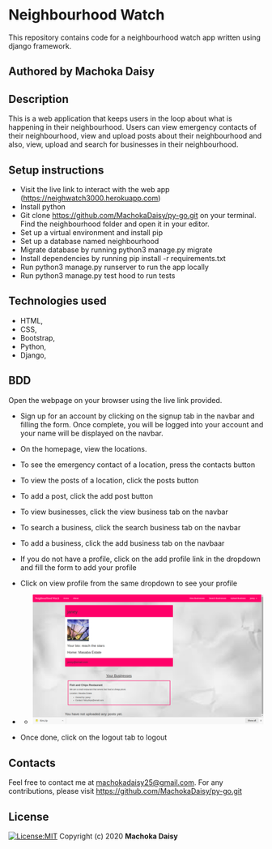 # Neighbourhood Watch
This repository contains code for a neighbourhood watch app written using django framework.
## Authored by Machoka Daisy
## Description
This is  a web application that keeps users in the loop about what is happening in their neighbourhood. Users can view emergency contacts of their neighbourhood, view and upload posts about their neighbourhood and also, view, upload and search for businesses in their neighbourhood.
## Setup instructions
* Visit the live link to interact with the web app (https://neighwatch3000.herokuapp.com)
* Install python
* Git clone https://github.com/MachokaDaisy/py-go.git on your terminal. Find the neighbourhood folder and open it in your editor.
* Set up a virtual environment and install pip
* Set up a database named neighbourhood
* Migrate database by running python3 manage.py migrate
* Install dependencies by running pip install -r requirements.txt
* Run python3 manage.py runserver to run the app locally
* Run python3 manage.py test hood to run tests
## Technologies used
* HTML,
* CSS,
* Bootstrap,
* Python,
* Django,

## BDD
Open the webpage on your browser using the live link provided. 
* Sign up for an account by clicking on the signup tab in the navbar and filling the form. Once complete, you will be logged into your account and your name will be displayed on the navbar.
* On the homepage, view the locations.
* To see the emergency contact of a location, press the contacts button
* To view the posts of a location, click the posts button
* To add a post, click the add post button
* To view businesses, click the view business tab on the navbar
* To search a business, click the search business tab on the navbar
* To add a business, click the add business tab on the navbaar

* If you do not have a profile, click on the add profile link in the dropdown and fill the form to add your profile
* Click on view profile from the same dropdown to see your profile
* * ![Alt text](./static/images/profile.png?raw=true "Optional Title")
* Once done, click on the logout tab to logout
## Contacts
Feel free to contact me at machokadaisy25@gmail.com. For any contributions, please visit https://github.com/MachokaDaisy/py-go.git
## License
[![License:MIT](https://img.shields.io/badge/License-MIT-yellow.svg)](https://opensource.org/licenses/MIT)
Copyright (c) 2020 **Machoka Daisy**